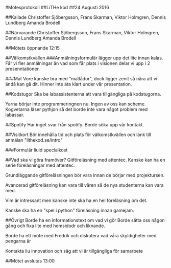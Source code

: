 #Mötesprotokoll
##LiTHe kod
##24 Augusti 2016

##Kallade
Christoffer Sjöbergsson, Frans Skarman, Viktor Holmgren, Dennis Lundberg Amanda Brodell

##Närvarande
Christoffer Sjöbergsson, Frans Skarman, Viktor Holmgren, Dennis Lundberg Amanda Brodell

##Mötets öppnande
12:15

##Välkomstkvällen
###Anmälningsformulär
lägger upp det lite innan kalas. 
Får vi fler anmälningar än vad som får plats i visionen delar vi upp i 2 presenntationer.

###Mat
Vore kanske bra med "matlådor", dock ligger zenit så nära att vi ändå kan gå dit.
Hinner inte äta klart under vår presentation. 

##Kodstugor
Ska be labassistenterna att vara tillgängliga på kodstugorna.


Yarna börjar inte programmeringnen nu. Ingen av oss kan scheme.
Kogvetarna läser pythjon så det borde inte vara något problem med labassar.

##Spotify
Har inget svar från spotify. Borde söka upp vår kontakt.


##Visitkort
Bör innehålla tid och plats för välkomstkvällen och länk till anmälan "lithekod.se/intro"

###Formulär
liuid
specialkost


##Vad ska vi göra framöver?
Gitföreläsning med attentec. 
Kanske kan ha en serie  föreläsningar med attentec.

Grundläggande gitföreläsningen bör vara innan de börjar med projektursen.

Avancerad gitföreläsning  kan vara till våren så de nya studenterna kan vara med.

Vim är intressant men kanske inte ska ha en hel föreläsning om det. 

Kanske ska ha en "spel i python" föreläsning innan gamejam.

##Övrigt
Borde ha en informationstext om vad vi gör
Borde sätta oss någon gång och fixa lite med hemsidodr och liknande.

Borde ha ett möte med Fredrik och diskutera vad våra skyldigheter med pengarna är


Kontakta liu innovation och säg att vi är tillgängliga för samarbete

##Mötet avslutas
13:00
